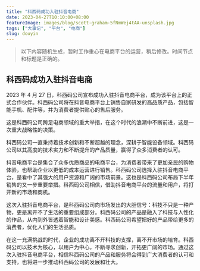 ```yaml
---
title: "科西码成功入驻抖音电商"
date: 2023-04-27T10:10:00+08:00
featureImage: images/blog/scott-graham-5fNmWej4tAA-unsplash.jpg
tags: ["大事记", "平台", "电商"]
slug: douyin
---
```


> 以下内容随机生成，暂时工作重心在电商平台的运营，稍后修改。时间节点和标题是正确的。

## 科西码成功入驻抖音电商

2023 年 4 月 27 日，科西码公司宣布成功入驻抖音电商平台，成为该平台上的正式合作伙伴。科西码公司将在抖音电商平台上销售自家研发的高品质产品，包括智能手机、配件等，并为消费者提供贴心的售后服务。

这是科西码公司跨足电商领域的重大举措，在这个时代的浪潮中不断前进，这是一次重大战略性的决策。

科西码公司一直秉持着技术创新和不断超越的理念，深耕于智能设备领域。科西码公司以其高度的技术实力和不断提升的产品质量，赢得了众多消费者的认可。

抖音电商平台是集合了众多优质商品的电商平台，为消费者带来了更加亲民的购物体验，也帮助企业以更低的成本运营进行销售。科西码公司选择入驻抖音电商平台，是看中了其强大的用户资源和广阔的市场前景。这也是科西码公司布局下半年销售的又一步重要举措。科西码公司相信，借助抖音电商平台的流量和用户，将打开新的市场和商机。

这次入驻抖音电商平台，是科西码公司向市场发出的大胆信号：科技不只是一种产物，更是离开不了生活的重要组成部分。科西码公司的产品是融入了科技与人性化的作品，从内到外皆透着智能和设计美感。科西码公司希望把好的产品带给更多的消费者，优化人们的生活品质。

在这一充满挑战的时代，企业的成功离不开科技的支撑，离不开市场的培育。科西码公司以技术为核心，以用户为中心，不断寻求创新，开拓更广阔的市场。通过这次入驻抖音电商平台，相信科西码公司的产品和服务将会得到广大消费者的认可和支持，也将进一步推动科西码公司的发展和壮大。
